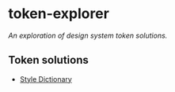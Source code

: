 # token-explorer

_An exploration of design system token solutions._

## Token solutions

* [Style Dictionary](https://amzn.github.io/style-dictionary/)
